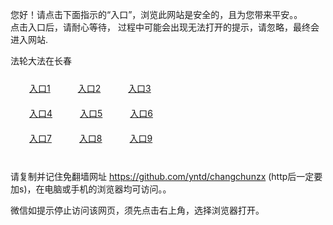 您好！请点击下面指示的“入口”，浏览此网站是安全的，且为您带来平安。。 <br/>
点击入口后，请耐心等待， 过程中可能会出现无法打开的提示，请忽略，最终会进入网站. </br>

法轮大法在长春<br/>
<div style="padding:10px"><a style="margin:20px" target="_blank" href="https://d2mehdpdjp0ys8.cloudfront.net/2Qpsp?dwiepb" id="ccLink1" rel="nofollow">入口1</a> <a target="_blank" style="margin:20px" href="https://dpwh7mez3nmnr.cloudfront.net/2Qpsp?edokl" id="ccLink2" rel="nofollow">入口2</a> <a style="margin:20px" target="_blank" href="https://d2uqrfwpm5d90d.cloudfront.net/2Qpsp?nxzdv" id="ccLink3" rel="nofollow">入口3</a></div>

<div style="padding:10px" ><a style="margin:20px" target="_blank" href="https://d2mehdpdjp0ys8.cloudfront.net/2Qpsp?dwiepb" id="ccLink4" rel="nofollow">入口4</a> <a style="margin:20px" href="https://dpwh7mez3nmnr.cloudfront.net/2Qpsp?edokl" target="_blank" id="ccLink5" rel="nofollow">入口5</a> <a style="margin:20px" href="https://d2uqrfwpm5d90d.cloudfront.net/2Qpsp?nxzdv" target="_blank" id="ccLink6" rel="nofollow">入口6</a></div>

<div style="padding:10px"><a style="margin:20px" target="_blank" href="https://d2mehdpdjp0ys8.cloudfront.net/2Qpsp?dwiepb" id="ccLink7" rel="nofollow">入口7</a> <a style="margin:20px" href="https://dpwh7mez3nmnr.cloudfront.net/2Qpsp?edokl" target="_blank" id="ccLink8" rel="nofollow">入口8</a> <a style="margin:20px" target="_blank" href="https://d2uqrfwpm5d90d.cloudfront.net/2Qpsp?nxzdv" id="ccLink9" rel="nofollow">入口9</a></div>

<br/>



请复制并记住免翻墙网址 https://github.com/yntd/changchunzx (http后一定要加s)，在电脑或手机的浏览器均可访问。。<br/>

微信如提示停止访问该网页，须先点击右上角，选择浏览器打开。
